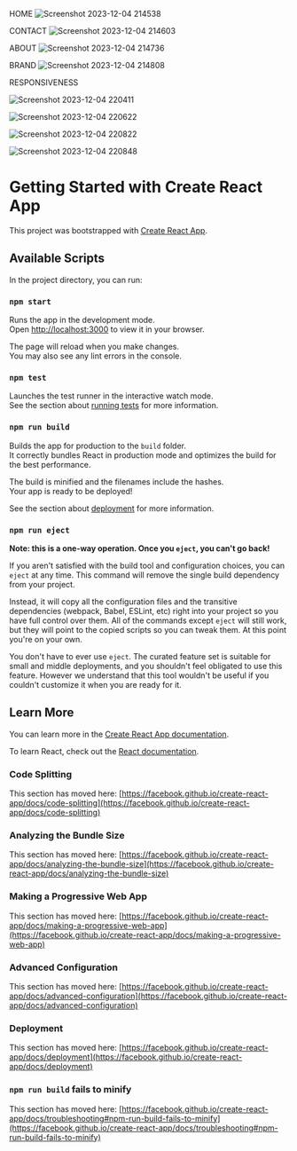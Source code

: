 HOME
![Screenshot 2023-12-04 214538](https://github.com/NeerajYadav-coder/TechyStar-WebApp/assets/134063655/df66897a-ef6a-4ac7-b0ed-d528d66381b1)

CONTACT
![Screenshot 2023-12-04 214603](https://github.com/NeerajYadav-coder/TechyStar-WebApp/assets/134063655/a7cd1d4a-cc58-4049-bbfe-dc7a1e49c454)

ABOUT
![Screenshot 2023-12-04 214736](https://github.com/NeerajYadav-coder/TechyStar-WebApp/assets/134063655/1be93e8f-d914-4f80-82e0-308975e6441e)

BRAND
![Screenshot 2023-12-04 214808](https://github.com/NeerajYadav-coder/TechyStar-WebApp/assets/134063655/eaa5a096-4582-45f4-bbef-56decd320c0c)


RESPONSIVENESS

![Screenshot 2023-12-04 220411](https://github.com/NeerajYadav-coder/TechyStar-WebApp/assets/134063655/2b76d0c4-d482-48da-b8bf-d013f5d8d8d7)


![Screenshot 2023-12-04 220622](https://github.com/NeerajYadav-coder/TechyStar-WebApp/assets/134063655/9f1bb5b5-494c-4bf2-86da-8e28636d7ea2)


![Screenshot 2023-12-04 220822](https://github.com/NeerajYadav-coder/TechyStar-WebApp/assets/134063655/7227a87c-5d99-48da-bd33-4cdf0d3f3ba9)


![Screenshot 2023-12-04 220848](https://github.com/NeerajYadav-coder/TechyStar-WebApp/assets/134063655/c0de28d1-033c-4ffd-93c5-55747caa985d)





# Getting Started with Create React App

This project was bootstrapped with [Create React App](https://github.com/facebook/create-react-app).

## Available Scripts

In the project directory, you can run:

### `npm start`

Runs the app in the development mode.\
Open [http://localhost:3000](http://localhost:3000) to view it in your browser.

The page will reload when you make changes.\
You may also see any lint errors in the console.

### `npm test`

Launches the test runner in the interactive watch mode.\
See the section about [running tests](https://facebook.github.io/create-react-app/docs/running-tests) for more information.

### `npm run build`

Builds the app for production to the `build` folder.\
It correctly bundles React in production mode and optimizes the build for the best performance.

The build is minified and the filenames include the hashes.\
Your app is ready to be deployed!

See the section about [deployment](https://facebook.github.io/create-react-app/docs/deployment) for more information.

### `npm run eject`

**Note: this is a one-way operation. Once you `eject`, you can't go back!**

If you aren't satisfied with the build tool and configuration choices, you can `eject` at any time. This command will remove the single build dependency from your project.

Instead, it will copy all the configuration files and the transitive dependencies (webpack, Babel, ESLint, etc) right into your project so you have full control over them. All of the commands except `eject` will still work, but they will point to the copied scripts so you can tweak them. At this point you're on your own.

You don't have to ever use `eject`. The curated feature set is suitable for small and middle deployments, and you shouldn't feel obligated to use this feature. However we understand that this tool wouldn't be useful if you couldn't customize it when you are ready for it.

## Learn More

You can learn more in the [Create React App documentation](https://facebook.github.io/create-react-app/docs/getting-started).

To learn React, check out the [React documentation](https://reactjs.org/).

### Code Splitting

This section has moved here: [https://facebook.github.io/create-react-app/docs/code-splitting](https://facebook.github.io/create-react-app/docs/code-splitting)

### Analyzing the Bundle Size

This section has moved here: [https://facebook.github.io/create-react-app/docs/analyzing-the-bundle-size](https://facebook.github.io/create-react-app/docs/analyzing-the-bundle-size)

### Making a Progressive Web App

This section has moved here: [https://facebook.github.io/create-react-app/docs/making-a-progressive-web-app](https://facebook.github.io/create-react-app/docs/making-a-progressive-web-app)

### Advanced Configuration

This section has moved here: [https://facebook.github.io/create-react-app/docs/advanced-configuration](https://facebook.github.io/create-react-app/docs/advanced-configuration)

### Deployment

This section has moved here: [https://facebook.github.io/create-react-app/docs/deployment](https://facebook.github.io/create-react-app/docs/deployment)

### `npm run build` fails to minify

This section has moved here: [https://facebook.github.io/create-react-app/docs/troubleshooting#npm-run-build-fails-to-minify](https://facebook.github.io/create-react-app/docs/troubleshooting#npm-run-build-fails-to-minify)
